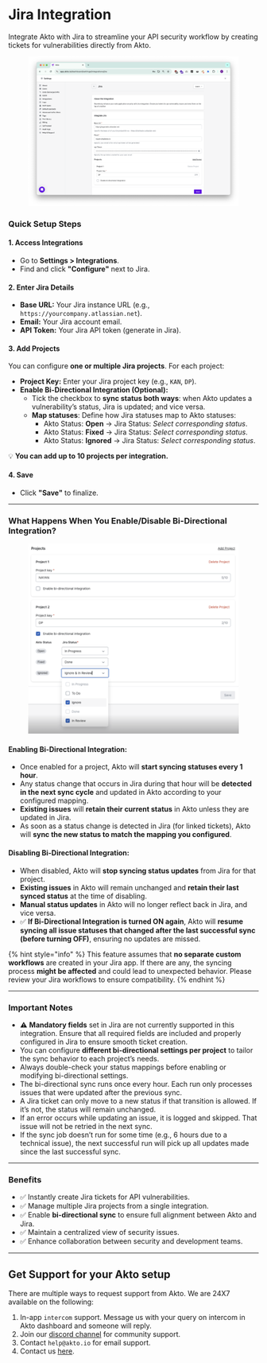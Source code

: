 # Jira Integration

Integrate Akto with Jira to streamline your API security workflow by creating tickets for vulnerabilities directly from Akto.

<figure><img src="../../.gitbook/assets/image (98).png" alt=""><figcaption></figcaption></figure>

### Quick Setup Steps

#### 1. Access Integrations

* Go to **Settings > Integrations**.
* Find and click **"Configure"** next to Jira.

#### 2. Enter Jira Details

* **Base URL:** Your Jira instance URL (e.g., `https://yourcompany.atlassian.net`).
* **Email:** Your Jira account email.
* **API Token:** Your Jira API token (generate in Jira).

#### 3. Add Projects

You can configure **one or multiple Jira projects**. For each project:

* **Project Key:** Enter your Jira project key (e.g., `KAN`, `DP`).
* **Enable Bi-Directional Integration (Optional):**
  * Tick the checkbox to **sync status both ways**: when Akto updates a vulnerability’s status, Jira is updated; and vice versa.
  * **Map statuses**: Define how Jira statuses map to Akto statuses:
    * Akto Status: **Open** → Jira Status: _Select corresponding status_.
    * Akto Status: **Fixed** → Jira Status: _Select corresponding status_.
    * Akto Status: **Ignored** → Jira Status: _Select corresponding status_.

💡 **You can add up to 10 projects per integration.**

#### 4. Save

* Click **"Save"** to finalize.

***

### What Happens When You Enable/Disable Bi-Directional Integration?

<figure><img src="../../.gitbook/assets/image (3) (1) (1) (1) (1).png" alt=""><figcaption></figcaption></figure>

#### Enabling Bi-Directional Integration:

* Once enabled for a project, Akto will **start syncing statuses every 1 hour**.
* Any status change that occurs in Jira during that hour will be **detected in the next sync cycle** and updated in Akto according to your configured mapping.
* **Existing issues** will **retain their current status** in Akto unless they are updated in Jira.
* As soon as a status change is detected in Jira (for linked tickets), Akto will **sync the new status to match the mapping you configured**.

#### Disabling Bi-Directional Integration:

* When disabled, Akto will **stop syncing status updates** from Jira for that project.
* **Existing issues** in Akto will remain unchanged and **retain their last synced status** at the time of disabling.
* **Manual status updates** in Akto will no longer reflect back in Jira, and vice versa.
* ✅ **If Bi-Directional Integration is turned ON again**, Akto will **resume syncing all issue statuses that changed after the last successful sync (before turning OFF)**, ensuring no updates are missed.

{% hint style="info" %}
This feature assumes that **no separate custom workflows** are created in your Jira app. If there are any, the syncing process **might be affected** and could lead to unexpected behavior. Please review your Jira workflows to ensure compatibility.
{% endhint %}

***

### Important Notes

* ⚠️ **Mandatory fields** set in Jira are not currently supported in this integration. Ensure that all required fields are included and properly configured in Jira to ensure smooth ticket creation.
* You can configure **different bi-directional settings per project** to tailor the sync behavior to each project’s needs.
* Always double-check your status mappings before enabling or modifying bi-directional settings.
* The bi-directional sync runs once every hour. Each run only processes issues that were updated after the previous sync.
* A Jira ticket can only move to a new status if that transition is allowed. If it’s not, the status will remain unchanged.
* If an error occurs while updating an issue, it is logged and skipped. That issue will not be retried in the next sync.
* If the sync job doesn’t run for some time (e.g., 6 hours due to a technical issue), the next successful run will pick up all updates made since the last successful sync.

***

### Benefits

* ✅ Instantly create Jira tickets for API vulnerabilities.
* ✅ Manage multiple Jira projects from a single integration.
* ✅ Enable **bi-directional sync** to ensure full alignment between Akto and Jira.
* ✅ Maintain a centralized view of security issues.
* ✅ Enhance collaboration between security and development teams.

***

## Get Support for your Akto setup

There are multiple ways to request support from Akto. We are 24X7 available on the following:

1. In-app `intercom` support. Message us with your query on intercom in Akto dashboard and someone will reply.
2. Join our [discord channel](https://www.akto.io/community) for community support.
3. Contact `help@akto.io` for email support.
4. Contact us [here](https://www.akto.io/contact-us).
